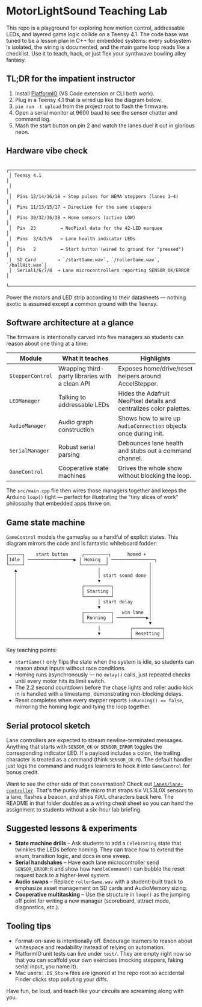 # MotorLightSound Teaching Lab

This repo is a playground for exploring how motion control, addressable LEDs, and layered game
logic collide on a Teensy 4.1. The code base was tuned to be a lesson plan in C++ for embedded
systems: every subsystem is isolated, the wiring is documented, and the main game loop reads like a
checklist. Use it to teach, hack, or just flex your synthwave bowling alley fantasy.

## TL;DR for the impatient instructor

1. Install [PlatformIO](https://platformio.org/install) (VS Code extension or CLI both work).
2. Plug in a Teensy 4.1 that is wired up like the diagram below.
3. `pio run -t upload` from the project root to flash the firmware.
4. Open a serial monitor at 9600 baud to see the sensor chatter and command log.
5. Mash the start button on pin 2 and watch the lanes duel it out in glorious neon.

## Hardware vibe check

```
 ┌──────────────────────────────────────────────────────────────────────┐
 │ Teensy 4.1                                                           │
 │                                                                      │
 │  Pins 12/14/16/18 → Step pulses for NEMA steppers (lanes 1–4)        │
 │  Pins 11/13/15/17 → Direction for the same steppers                  │
 │  Pins 30/32/36/38 → Home sensors (active LOW)                        │
 │  Pin  23         → NeoPixel data for the 42‑LED marquee              │
 │  Pins  3/4/5/6   → Lane health indicator LEDs                        │
 │  Pin   2         → Start button (wired to ground for "pressed")      │
 │  SD Card        → `/startGame.wav`, `/rollerGame.wav`, `/ballHit.wav`│
 │  Serial1/6/7/8  → Lane microcontrollers reporting SENSOR_OK/ERROR   │
 └──────────────────────────────────────────────────────────────────────┘
```

Power the motors and LED strip according to their datasheets — nothing exotic is assumed except a
common ground with the Teensy.

## Software architecture at a glance

The firmware is intentionally carved into five managers so students can reason about one thing at a
time:

| Module | What it teaches | Highlights |
| ------ | ---------------- | ---------- |
| `StepperControl` | Wrapping third-party libraries with a clean API | Exposes home/drive/reset helpers around AccelStepper. |
| `LEDManager` | Talking to addressable LEDs | Hides the Adafruit NeoPixel details and centralizes color palettes. |
| `AudioManager` | Audio graph construction | Shows how to wire up `AudioConnection` objects once during init. |
| `SerialManager` | Robust serial parsing | Debounces lane health and stubs out a command channel. |
| `GameControl` | Cooperative state machines | Drives the whole show without blocking the loop. |

The `src/main.cpp` file then wires those managers together and keeps the Arduino `loop()` tight —
perfect for illustrating the "tiny slices of work" philosophy that embedded apps thrive on.

## Game state machine

`GameControl` models the gameplay as a handful of explicit states. This diagram mirrors the code and
is fantastic whiteboard fodder:

```
┌─────┐    start button     ┌─────────┐      homed +
│Idle │ ─────────────────▶ │ Homing  │ ────────────────┐
└─────┘                    └─────────┘               │
   ▲                              │                  │
   │                              │ start sound done │
   │                              ▼                  │
   │                        ┌──────────┐             │
   │                        │ Starting │             │
   │                        └──────────┘             │
   │                              │ start delay      │
   │                              ▼                  │
   │                        ┌──────────┐   win lane  │
   │                        │ Running  │ ───────────▶│
   │                        └──────────┘             ▼
   │                              │           ┌───────────┐
   │                              ▼           │ Resetting │
   └──────────────────────────────────────────┴───────────┘
```

Key teaching points:

* `startGame()` only flips the state when the system is idle, so students can reason about inputs
  without race conditions.
* Homing runs asynchronously — no `delay()` calls, just repeated checks until every motor hits its
  limit switch.
* The 2.2 second countdown before the chase lights and roller audio kick in is handled with a
  timestamp, demonstrating non-blocking delays.
* Reset completes when every stepper reports `isRunning() == false`, mirroring the homing logic and
  tying the loop together.

## Serial protocol sketch

Lane controllers are expected to stream newline-terminated messages. Anything that starts with
`SENSOR_OK` or `SENSOR_ERROR` toggles the corresponding indicator LED. If a payload includes a colon,
the trailing character is treated as a command (think `SENSOR_OK:R`). The default handler just logs
the command and nudges learners to hook it into `GameControl` for bonus credit.

Want to see the other side of that conversation? Check out [`lanes/lane-controller`](lanes/lane-controller/).
That's the punky little micro that straps six VL53L0X sensors to a lane, flashes a beacon, and ships
`F`/`M`/`L` characters back here. The README in that folder doubles as a wiring cheat sheet so you can
hand the assignment to students without a six-hour lab briefing.

## Suggested lessons & experiments

* **State machine drills** – Ask students to add a `Celebrating` state that twinkles the LEDs before
  homing. They can trace how to extend the enum, transition logic, and docs in one sweep.
* **Serial handshakes** – Have each lane microcontroller send `SENSOR_ERROR:R` and show how
  `handleCommand()` can bubble the reset request back to a higher-level system.
* **Audio swaps** – Replace `rollerGame.wav` with a student-built track to emphasize asset management
  on SD cards and AudioMemory sizing.
* **Cooperative multitasking** – Use the structure in `loop()` as the jumping off point for writing a
  new manager (scoreboard, attract mode, diagnostics, etc.).

## Tooling tips

* Format-on-save is intentionally off. Encourage learners to reason about whitespace and readability
  instead of relying on automation.
* PlatformIO unit tests can live under `test/`. They are empty right now so that you can scaffold
  your own exercises (mocking steppers, faking serial input, you name it).
* Mac users: `.DS_Store` files are ignored at the repo root so accidental Finder clicks stop polluting
  your diffs.

Have fun, be loud, and teach like your circuits are screaming along with you.

